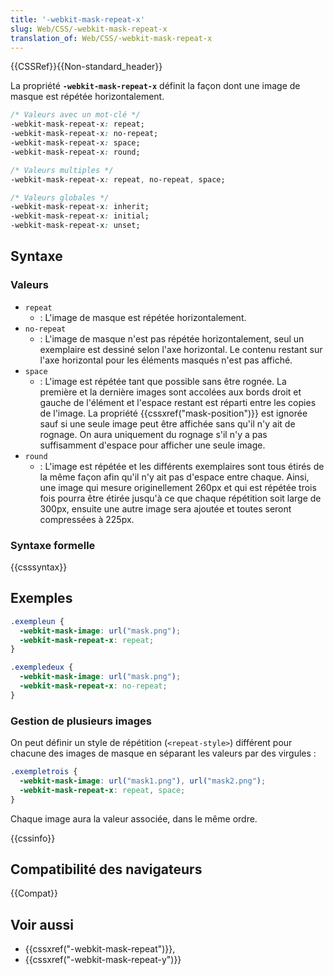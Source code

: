 ```yaml
---
title: '-webkit-mask-repeat-x'
slug: Web/CSS/-webkit-mask-repeat-x
translation_of: Web/CSS/-webkit-mask-repeat-x
---
```


{{CSSRef}}{{Non-standard_header}}

La propriété **`-webkit-mask-repeat-x`** définit la façon dont une image de masque est répétée horizontalement.

```css
/* Valeurs avec un mot-clé */
-webkit-mask-repeat-x: repeat;
-webkit-mask-repeat-x: no-repeat;
-webkit-mask-repeat-x: space;
-webkit-mask-repeat-x: round;

/* Valeurs multiples */
-webkit-mask-repeat-x: repeat, no-repeat, space;

/* Valeurs globales */
-webkit-mask-repeat-x: inherit;
-webkit-mask-repeat-x: initial;
-webkit-mask-repeat-x: unset;
```

## Syntaxe

### Valeurs

- `repeat`
  - : L'image de masque est répétée horizontalement.
- `no-repeat`
  - : L'image de masque n'est pas répétée horizontalement, seul un exemplaire est dessiné selon l'axe horizontal. Le contenu restant sur l'axe horizontal pour les éléments masqués n'est pas affiché.
- `space`
  - : L'image est répétée tant que possible sans être rognée. La première et la dernière images sont accolées aux bords droit et gauche de l'élément et l'espace restant est réparti entre les copies de l'image. La propriété {{cssxref("mask-position")}} est ignorée sauf si une seule image peut être affichée sans qu'il n'y ait de rognage. On aura uniquement du rognage s'il n'y a pas suffisamment d'espace pour afficher une seule image.
- `round`
  - : L'image est répétée et les différents exemplaires sont tous étirés de la même façon afin qu'il n'y ait pas d'espace entre chaque. Ainsi, une image qui mesure originellement 260px et qui est répétée trois fois pourra être étirée jusqu'à ce que chaque répétition soit large de 300px, ensuite une autre image sera ajoutée et toutes seront compressées à 225px.

### Syntaxe formelle

{{csssyntax}}

## Exemples

```css
.exempleun {
  -webkit-mask-image: url("mask.png");
  -webkit-mask-repeat-x: repeat;
}

.exempledeux {
  -webkit-mask-image: url("mask.png");
  -webkit-mask-repeat-x: no-repeat;
}
```

### Gestion de plusieurs images

On peut définir un style de répétition (`<repeat-style>`) différent pour chacune des images de masque en séparant les valeurs par des virgules :

```css
.exempletrois {
  -webkit-mask-image: url("mask1.png"), url("mask2.png");
  -webkit-mask-repeat-x: repeat, space;
}
```

Chaque image aura la valeur associée, dans le même ordre.

{{cssinfo}}

## Compatibilité des navigateurs

{{Compat}}

## Voir aussi

- {{cssxref("-webkit-mask-repeat")}},
- {{cssxref("-webkit-mask-repeat-y")}}
